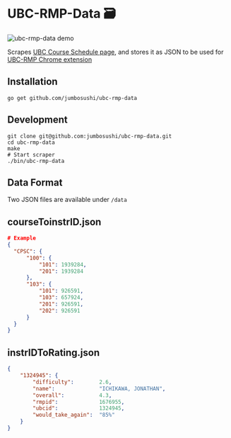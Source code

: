 # UBC-RMP-Data :card_file_box:

![ubc-rmp-data demo](https://user-images.githubusercontent.com/9669739/52615922-b411c880-2e4b-11e9-9d80-fc00f31b0b3e.gif)

Scrapes [UBC Course Schedule page](https://courses.students.ubc.ca/cs/courseschedule?pname=subjarea), and stores it as JSON to be used for [UBC-RMP Chrome extension](https://github.com/jumbosushi/ubc-rmp)

## Installation

```
go get github.com/jumbosushi/ubc-rmp-data
```

## Development

```
git clone git@github.com:jumbosushi/ubc-rmp-data.git
cd ubc-rmp-data
make
# Start scraper
./bin/ubc-rmp-data
```

## Data Format

Two JSON files are available under `/data`

## courseToinstrID.json


```json
# Example
{
  "CPSC": {
      "100": {
          "101": 1939284,
          "201": 1939284
      },
      "103": {
          "101": 926591,
          "103": 657924,
          "201": 926591,
          "202": 926591
      }
  }
}
```


## instrIDToRating.json

```json
{
    "1324945": {
        "difficulty":        2.6,
        "name":              "ICHIKAWA, JONATHAN",
        "overall":           4.3,
        "rmpid":             1676955,
        "ubcid":             1324945,
        "would_take_again":  "85%"
    }
}
```
